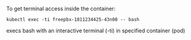 To get terminal access inside the container:

`kubectl exec -ti freepbx-1811234425-43n08 -- bash`

execs bash with an interactive terminal (-ti) in specified container (pod)